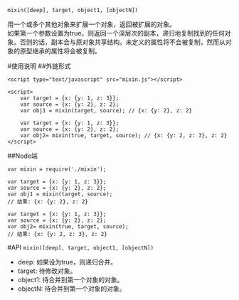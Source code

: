 ```
mixin([deep], target, object1, [objectN])
```
用一个或多个其他对象来扩展一个对象，返回被扩展的对象。<br>
如果第一个参数设置为true，则返回一个深层次的副本，递归地复制找到的任何对象。否则的话，副本会与原对象共享结构。未定义的属性将不会被复制，然而从对象的原型继承的属性将会被复制。

#使用说明
##外链形式
```
<script type="text/javascript" src="mixin.js"></script>

<script>
    var target = {x: {y: 1, z: 3}};
    var source = {x: {y: 2}, z: 2};
    var obj1 = mixin(target, source); // {x: {y: 2}, z: 2}

    var target = {x: {y: 1, z: 3}};
    var source = {x: {y: 2}, z: 2};
    var obj2= mixin(true, target, source); // {x: {y: 2, z: 3}, z: 2}
</script>
```

##Node端
```
var mixin = require('./mixin');

var target = {x: {y: 1, z: 3}};
var source = {x: {y: 2}, z: 2};
var obj1 = mixin(target, source);
// 结果: {x: {y: 2}, z: 2}

var target = {x: {y: 1, z: 3}};
var source = {x: {y: 2}, z: 2};
var obj2= mixin(true, target, source);
// 结果: {x: {y: 2, z: 3}, z: 2}
```

#API
`mixin([deep], target, object1, [objectN])`
- deep: 如果设为true，则递归合并。
- target: 待修改对象。
- object1: 待合并到第一个对象的对象。
- objectN: 待合并到第一个对象的对象。
